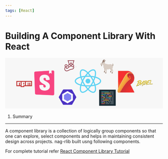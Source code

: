 ```yaml
---
tags: [React]
---
```


# Building A Component Library With React
<!--markdownlint-disable MD013 MD029 MD036 MD024 MD033 MD040 MD042 MD001 MD051 MD025 MD052 MD045-->
![](../static/img/nag-rlib.png)

1. Summary

---

A component library is a collection of logically group components so that one can explore, select components and helps in maintaining consistent design across projects. nag-rlib built usng following components.

<!--truncate-->

For complete tutorial refer [React Component Library Tutorial](/docs/React/React-Component-Library)
